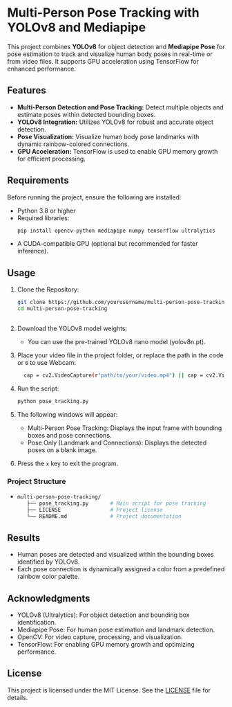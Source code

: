 # Multi-Person Pose Tracking with YOLOv8 and Mediapipe

This project combines **YOLOv8** for object detection and **Mediapipe Pose** for pose estimation to track and visualize human body poses in real-time or from video files. It supports GPU acceleration using TensorFlow for enhanced performance.

## Features
- **Multi-Person Detection and Pose Tracking:** Detect multiple objects and estimate poses within detected bounding boxes.
- **YOLOv8 Integration:** Utilizes YOLOv8 for robust and accurate object detection.
- **Pose Visualization:** Visualize human body pose landmarks with dynamic rainbow-colored connections.
- **GPU Acceleration:** TensorFlow is used to enable GPU memory growth for efficient processing.

## Requirements
Before running the project, ensure the following are installed:

- Python 3.8 or higher
- Required libraries:
  ```bash
  pip install opencv-python mediapipe numpy tensorflow ultralytics
- A CUDA-compatible GPU (optional but recommended for faster inference).

## Usage
1. Clone the Repository:
   ```bash
   git clone https://github.com/yourusername/multi-person-pose-tracking.git
   cd multi-person-pose-tracking
  
2. Download the YOLOv8 model weights:
    - You can use the pre-trained YOLOv8 nano model (yolov8n.pt).
      
3. Place your video file in the project folder, or replace the path in the code or `0` to use Webcam:
   ```bash
     cap = cv2.VideoCapture(r"path/to/your/video.mp4") || cap = cv2.VideoCapture(0)                            

4. Run the script:
   ```bash
   python pose_tracking.py
5. The following windows will appear:
    - Multi-Person Pose Tracking: Displays the input frame with bounding boxes and pose connections.
    - Pose Only (Landmark and Connections): Displays the detected poses on a blank image.

6. Press the `x` key to exit the program.

### Project Structure
-  ```bash
   multi-person-pose-tracking/
      ├── pose_tracking.py       # Main script for pose tracking
      ├── LICENSE                # Project license
      └── README.md              # Project documentation

## Results
- Human poses are detected and visualized within the bounding boxes identified by YOLOv8.
- Each pose connection is dynamically assigned a color from a predefined rainbow color palette.

## Acknowledgments
- YOLOv8 (Ultralytics): For object detection and bounding box identification.
- Mediapipe Pose: For human pose estimation and landmark detection.
- OpenCV: For video capture, processing, and visualization.
- TensorFlow: For enabling GPU memory growth and optimizing performance.

## License
This project is licensed under the MIT License. See the [LICENSE](LICENSE) file for details.
